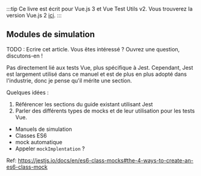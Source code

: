 :::tip Ce livre est écrit pour Vue.js 3 et Vue Test Utils v2.
Vous trouverez la version Vue.js 2 [ici](/fr).
:::

## Modules de simulation

TODO : Ecrire cet article. Vous êtes intéressé ? Ouvrez une question, discutons-en !

Pas directement lié aux tests Vue, plus spécifique à Jest. Cependant, Jest est largement utilisé dans ce manuel et est de plus en plus adopté dans l'industrie, donc je pense qu'il mérite une section.

Quelques idées :

1. Référencer les sections du guide existant utilisant Jest
2. Parler des différents types de mocks et de leur utilisation pour les tests Vue.

- Manuels de simulation
- Classes ES6
- mock automatique
- Appeler `mockImplentation` ?

Ref: https://jestjs.io/docs/en/es6-class-mocks#the-4-ways-to-create-an-es6-class-mock
